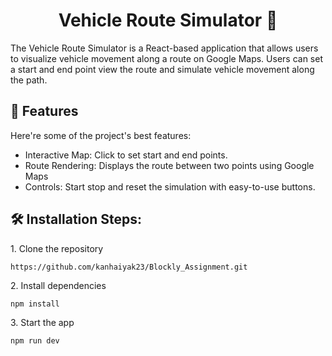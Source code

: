 <h1 align="center" id="title">Vehicle Route Simulator 🚗</h1>

<p id="description">The Vehicle Route Simulator is a React-based application that allows users to visualize vehicle movement along a route on Google Maps. Users can set a start and end point view the route and simulate vehicle movement along the path.</p>

  
  
<h2>🧐 Features</h2>

Here're some of the project's best features:

*   Interactive Map: Click to set start and end points.
*   Route Rendering: Displays the route between two points using Google Maps
*   Controls: Start stop and reset the simulation with easy-to-use buttons.

<h2>🛠️ Installation Steps:</h2>

<p>1. Clone the repository</p>

```
https://github.com/kanhaiyak23/Blockly_Assignment.git
```

<p>2. Install dependencies</p>

```
npm install
```

<p>3. Start the app</p>

```
npm run dev
```
